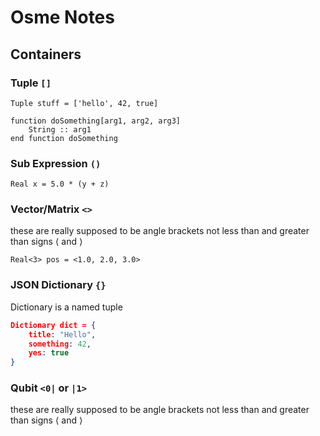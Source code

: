 # Osme Notes



## Containers

### Tuple `[]`

```
Tuple stuff = ['hello', 42, true]

function doSomething[arg1, arg2, arg3]
	String :: arg1
end function doSomething
```



### Sub Expression `()`

```
Real x = 5.0 * (y + z)
```



### Vector/Matrix `<>`

these are really supposed to be angle brackets not less than and greater than signs $\langle$ and $\rangle$

```
Real<3> pos = <1.0, 2.0, 3.0>
```



### JSON Dictionary `{}`

Dictionary is a named tuple

```json
Dictionary dict = {
    title: "Hello",
    something: 42,
    yes: true
}
```



### Qubit `<0|` or `|1>`

these are really supposed to be angle brackets not less than and greater than signs $\langle$ and $\rangle$